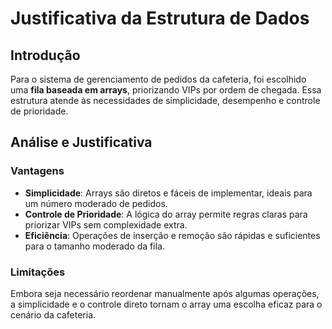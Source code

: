 # Justificativa da Estrutura de Dados

## Introdução
Para o sistema de gerenciamento de pedidos da cafeteria, foi escolhido uma **fila baseada em arrays**, priorizando VIPs por ordem de chegada. Essa estrutura atende às necessidades de simplicidade, desempenho e controle de prioridade.

## Análise e Justificativa

### Vantagens
- **Simplicidade**: Arrays são diretos e fáceis de implementar, ideais para um número moderado de pedidos.
- **Controle de Prioridade**: A lógica do array permite regras claras para priorizar VIPs sem complexidade extra.
- **Eficiência**: Operações de inserção e remoção são rápidas e suficientes para o tamanho moderado da fila.

### Limitações
Embora seja necessário reordenar manualmente após algumas operações, a simplicidade e o controle direto tornam o array uma escolha eficaz para o cenário da cafeteria.
